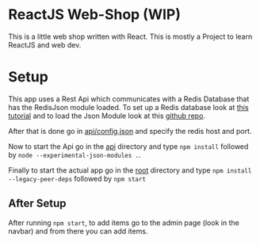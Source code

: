 # ReactJS Web-Shop (WIP)

This is a little web shop written with React. This is mostly a Project to learn ReactJS and web dev.

# Setup

This app uses a Rest Api which communicates with a Redis Database that has the RedisJson module loaded. To set up a Redis database look at [this tutorial](https://www.ubuntupit.com/how-to-install-and-configure-redis-on-linux-system/) and to load the Json Module look at this [github repo](https://github.com/RedisJSON/RedisJSON).

After that is done go in [api/config.json](https://github.com/sdaqo/reactjs-shopping-test/blob/master/api/config.json) and specify the redis host and port.

Now to start the Api go in the [api](https://github.com/sdaqo/reactjs-shopping-test/tree/master/api) directory and type `npm install` followed by `node --experimental-json-modules .`.

Finally to start the actual app go in the [root](https://github.com/sdaqo/reactjs-shopping-test) directory and type `npm install --legacy-peer-deps` followed by `npm start`

## After Setup 

After running `npm start`, to add items go to the admin page (look in the navbar) and from there you can add items.
